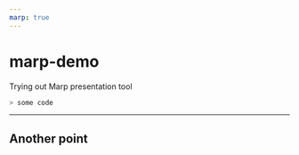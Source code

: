 ```yaml
---
marp: true
---
```


# marp-demo
Trying out Marp presentation tool

```bash
> some code
```

---
## Another point